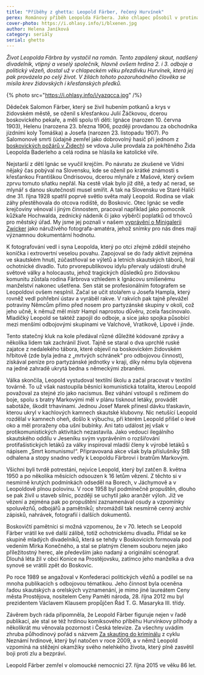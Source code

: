 ```yaml
---
title: "Příběhy z ghetta: Leopold Färber, řečený Hurvínek"
perex: Románový příběh Leopolda Färbera. Jako chlapec působil v protinacistickém odboji, pokračoval v protikomunistickém a při náhodném výbuchu přišel o oko. Nakonec dostal řád T.G.M.
cover-photo: https://i.ohlasy.info/i/blxenen.jpg
author: Helena Janíková
category: seriály
serial: ghetto
---
```


*Život Leopolda Färbra by vystačil na román. Tento zapálený skaut, nadšený divadelník, vtipný a veselý společník, hlavně ovšem hrdina 2. i 3. odboje a politický vězeň, dostal už v chlapeckém věku přezdívku Hurvínek, která jej pak provázela po celý život. V žilách tohoto pozoruhodného člověka se mísila krev židovských i křesťanských předků.*

{% photo src="https://i.ohlasy.info/i/yazqcca.jpg" /%}

Dědeček Salomon Färber, který se živil hubením potkanů a krys v židovském městě, se oženil s křesťankou Julií Žáčkovou, dcerou boskovického pekaře, a měli spolu tři děti: Ignáce (narozen 10. června 1903), Helenu (narozena 23. března 1906, později provdanou za obchodníka jízdními koly Tomáška) a Josefa (narozen 23. listopadu 1907). Po Salomonově smrti (údajně zemřel jako dobrovolný hasič při jednom z [boskovických požárů v Židech](http://www.ohlasy.info/clanky/2017/08/pozar-ghetta.html)) se vdova Julie provdala za pokřtěného Žida Leopolda Baderleho a celá rodina se hlásila ke katolické víře.

Nejstarší z dětí Ignác se vyučil krejčím. Po návratu ze zkušené ve Vídni nějaký čas pobýval na Slovensku, kde se oženil po krátké známosti s křesťankou Františkou Ondrisovou, dcerou mlynáře z Mašové, který ovšem zprvu tomuto sňatku nepřál. Na cestě však bylo již dítě, a tedy ač nerad, se mlynář s danou skutečností musel smířit. A tak na Slovensku ve Staré Haliči dne 31. října 1928 spatřil poprvé světlo světa malý Leopold. Rodina se však záhy přestěhovala do otcova rodiště, do Boskovic. Otec Ignác se vedle krejčoviny věnoval i jiným činnostem, pracoval například jako pomocník kůžkaře Hochwalda, zednický nádeník či jako výběrčí poplatků od trhovců pro městský úřad. My jsme jej poznali v našem [vyprávění o Minigalerii Zwicker](http://www.ohlasy.info/clanky/2017/12/galerie-zwicker.html) jako náruživého fotografa-amatéra, jehož snímky pro nás dnes mají významnou dokumentární hodnotu.

K fotografování vedl i syna Leopolda, který po otci zřejmě zdědil stejného koníčka i extrovertní veselou povahu. Zapojoval se do řady aktivit zejména ve skautském hnutí, zúčastňoval se výletů a letních skautských táborů, hrál ochotnické divadlo. Tuto prvorepublikovou idylu přervaly události druhé světové války a holocaustu, jehož tragických důsledků pro židovskou komunitu zůstala rodina Färbrova vzhledem k Ignácovu smíšenému manželství nakonec ušetřena. Sen stát se profesionálním fotografem se Leopoldovi ovšem nesplnil. Začal se učit stolařem u Josefa Hampla, který rovněž vedl pohřební ústav a vyráběl rakve. V rakvích pak tajně převážel potraviny Němcům přímo před nosem pro partyzánské skupiny v okolí, což jeho učně, k němuž měl mistr Hampl naprostou důvěru, zcela fascinovalo.  Mladičký Leopold se taktéž zapojil do odboje, a sice jako spojka působící mezi menšími odbojovými skupinami ve Valchově, Vratíkově, Lipové i jinde.

Tento statečný kluk na kole předával různé důležité kódované zprávy a několika lidem tak zachránil život. Tajně se staral o dva uprchlé ruské zajatce z nedalekého tábora, které objevil na boskovickém židovském hřbitově (zde byla jedna z „mrtvých schránek“ pro odbojovou činnost), získával peníze pro partyzánské jednotky v kraji, díky němu byla objevena na jedné zahradě ukrytá bedna s německými zbraněmi.

Válka skončila, Leopold vystudoval textilní školu a začal pracovat v textilní továrně. To už však nastoupila běsnící komunistická totalita, kterou Leopold považoval za stejné zlo jako nacismus. Bez váhání vstoupil s režimem do boje, spolu s bratry Markovými měl v plánu tisknout letáky, provádět sabotáže, škodit trhavinami. Jednou Josef Marek přinesl dávku třaskavin, kterou ukryl v kachlových kamnech skautské klubovny. Nic netušící Leopold rozdělal v kamnech oheň, došlo k výbuchu, při kterém Leopold přišel o levé oko a měl proraženy oba ušní bubínky. Ani tato událost jej však v protikomunistických aktivitách nezastavila. Jako vedoucí ilegálního skautského oddílu v Jeseníku svým vyprávěním o rozšiřování protifašistických letáků za války inspiroval mladší členy k výrobě letáků s nápisem „Smrt komunismu!“. Připravovaná akce však byla příslušníky StB odhalena a stopy snadno vedly k Leopoldu Färbrovi i bratrům Markovým.

Všichni byli tvrdě potrestáni, nejvíce Leopold, který byl zatčen 8. května 1950 a po několika měsících odsouzen k 16 letům vězení. Z těchto si v nesmírně krutých podmínkách odseděl na Borech, v Jáchymově a v Leopoldově plnou polovinu. V roce 1958 byl podmínečně propuštěn, dlouho se pak živil u staveb silnic, později se uchytil jako aranžér výloh. Již ve vězení a zejména pak po propuštění zaznamenával osudy a vzpomínky spoluvězňů, odbojářů a pamětníků; shromáždil tak nesmírně cenný archív zápisků, nahrávek, fotografií i dalších dokumentů.

Boskovičtí pamětníci si možná vzpomenou, že v 70. letech se Leopold Färber vrátil ke své další zálibě, totiž ochotnickému divadlu. Přidal se ke skupině mladých divadelníků, která se tehdy v Boskovicích formovala pod vedením Mirka Konečného, a stal se platným členem souboru nejen jako příležitostný herec, ale především jako nadaný a originální scénograf. Dlouhá léta žil v obci Konice na Prostějovsku, zatímco jeho manželka a dva synové se vrátili zpět do Boskovic.

Po roce 1989 se angažoval v Konfederaci politických vězňů a podílel se na mnoha publikacích s odbojovou tématikou. Jeho činnost byla oceněna řadou skautských a orelských vyznamenání, je mimo jiné laureátem Ceny města Prostějova, nositelem Ceny Paměti národa, 28. října 2012 mu byl prezidentem Václavem Klausem propůjčen Řád T. G. Masaryka III. třídy.

Závěrem bych ráda připomněla, že Leopold Färber figuruje nejen v řadě publikací, ale stal se též hrdinou komiksového příběhu Hurvínkovy příhody a několikrát mu věnovala pozornost i Česká televize. Za všechny uvádím zhruba půlhodinový pořád s názvem [Za skauting do kriminálu](http://www.ceskatelevize.cz/porady/10204458965-neznami-hrdinove/209452801390007-neznami-hrdinove-pohnute-osudy/) z cyklu Neznámí hrdinové, který byl natočen v roce 2009, a v němž Leopold vzpomíná na stěžejní okamžiky svého nelehkého života, který plně zasvětil boji proti zlu a bezpráví.

Leopold Färber zemřel v olomoucké nemocnici 27. října 2015 ve věku 86 let.
